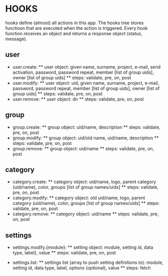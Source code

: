 # HOOKS #

hooks define (almost) all actions in this app. The hooks tree stores functiosn that are executed when the action is triggered. Every hook function
receives an object and returns a response object (status, message). 

## user ##

* user.create:
** user object: given name, surname, project, e-mail, send activation, password, password repeat, member [list of group uids], owner [list of group uids]
** steps: validate, pre, on, post
* user.modify:
** user object: uid, given name, surname, project, e-mail, password, password repeat, member [list of group uids], owner [list of group uids]
** steps: validate, pre, on, post
* user.remove:
** user object: dn
** steps: validate, pre, on, post

## group ##

* group.create:
** group object: uid/name, description
** steps: validate, pre, on, post
* group.modify:
** group object: uid/old name, uid/name, description
** steps: validate, pre, on, post
* group.remove:
** group object: uid/name
** steps: validate, pre, on, post

## category ##

* category.create:
** category object: uid/name, logo, parent category (uid/name), color, groups [list of group names/uids]
** steps: validate, pre, on, post
* category.modify:
** category object: old uid/name, logo, parent category (uid/name), color, groups [list of group names/uids]
** steps: validate, pre, on, post
* category.remove:
** category object: uid/name
** steps: validate, pre, on, post

## settings ##

* settings.modify.{module}:
** setting object: module, setting id, data type, label}, value
** steps: validate, pre, on, post

* settings.list:
** settings list (array to push setting definitions to): module, setting id, data type, label, options (optional), value
** steps: fetch